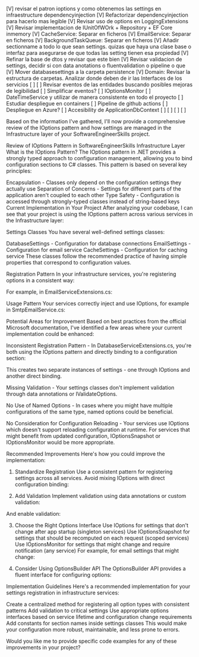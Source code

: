 [V] revisar el patron ioptions y como obtenemos las settings en infraestructure dependencyinjection
[V] Refactorizar dependencyinjection para hacerlo mas legible
[V] Revisar uso de options en LoggingExtensions
[V] Revisar implementacion de IUnitOfWOrk + Repository + EF Core inmemory
[V] CacheService: Separar en ficheros
[V] EmailService: Separar en ficheros
[V] BackgroundTaskQueue: Separar en ficheros
[V] Añadir sectionname a todo lo que sean settings. quizas que haya una clase base o interfaz para asegurarse de que todas las setting tienen esa propiedad
[V] Refinar la base de dtos y revisar que este bien
[V] Revisar validacion de settings, decidir si con data anotations o fluentvalidation o pipeline o que
[V] Mover databasesettings a la carpeta persistence
[V] Domain: Revisar la estructura de carpetas. Analizar donde deben de ir las Interfaces de los servicios
[ ] 
[ ] Revisar eventos de las entidades buscando posibles mejoras de legibilidad
[ ] Simplificar eventos?
[ ] IOptionsMonitor
[ ] DateTimeService y utilizar de manera consistente en todo el proyecto
[ ] Estudiar despliegue en containers
[ ] Pipeline de github actions
[ ] Despliegue en Azure?
[ ] Accesibility de ApplicationDbContext
[ ] 
[ ] 
[ ] 
[ ] 




Based on the information I've gathered, I'll now provide a comprehensive review of the IOptions pattern and how settings are managed in the Infrastructure layer of your SoftwareEngineerSkills project.

Review of IOptions Pattern in SoftwareEngineerSkills Infrastructure Layer
What is the IOptions Pattern?
The IOptions pattern in .NET provides a strongly typed approach to configuration management, allowing you to bind configuration sections to C# classes. This pattern is based on several key principles:

Encapsulation - Classes only depend on the configuration settings they actually use
Separation of Concerns - Settings for different parts of the application aren't coupled to each other
Type Safety - Configuration is accessed through strongly-typed classes instead of string-based keys
Current Implementation in Your Project
After analyzing your codebase, I can see that your project is using the IOptions pattern across various services in the Infrastructure layer:

Settings Classes
You have several well-defined settings classes:

DatabaseSettings - Configuration for database connections
EmailSettings - Configuration for email service
CacheSettings - Configuration for caching service
These classes follow the recommended practice of having simple properties that correspond to configuration values.

Registration Pattern
In your infrastructure services, you're registering options in a consistent way:

For example, in EmailServiceExtensions.cs:

Usage Pattern
Your services correctly inject and use IOptions<T>, for example in SmtpEmailService.cs:

Potential Areas for Improvement
Based on best practices from the official Microsoft documentation, I've identified a few areas where your current implementation could be enhanced:

Inconsistent Registration Pattern - In DatabaseServiceExtensions.cs, you're both using the IOptions pattern and directly binding to a configuration section:

This creates two separate instances of settings - one through IOptions and another direct binding.

Missing Validation - Your settings classes don't implement validation through data annotations or IValidateOptions.

No Use of Named Options - In cases where you might have multiple configurations of the same type, named options could be beneficial.

No Consideration for Configuration Reloading - Your services use IOptions which doesn't support reloading configuration at runtime. For services that might benefit from updated configuration, IOptionsSnapshot or IOptionsMonitor would be more appropriate.

Recommended Improvements
Here's how you could improve the implementation:

1. Standardize Registration
Use a consistent pattern for registering settings across all services. Avoid mixing IOptions with direct configuration binding:

2. Add Validation
Implement validation using data annotations or custom validation:

And enable validation:

3. Choose the Right Options Interface
Use IOptions<T> for settings that don't change after app startup (singleton services)
Use IOptionsSnapshot<T> for settings that should be recomputed on each request (scoped services)
Use IOptionsMonitor<T> for settings that might change and require notification (any service)
For example, for email settings that might change:

4. Consider Using OptionsBuilder API
The OptionsBuilder API provides a fluent interface for configuring options:

Implementation Guidelines
Here's a recommended implementation for your settings registration in infrastructure services:

Create a centralized method for registering all option types with consistent patterns
Add validation to critical settings
Use appropriate options interfaces based on service lifetime and configuration change requirements
Add constants for section names inside settings classes
This would make your configuration more robust, maintainable, and less prone to errors.

Would you like me to provide specific code examples for any of these improvements in your project?